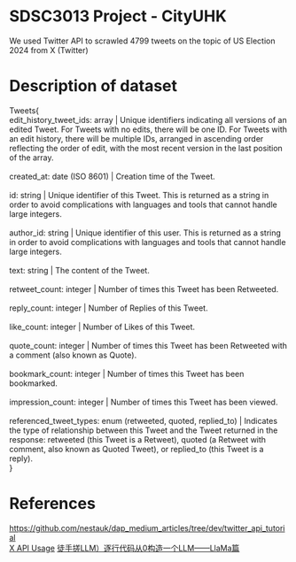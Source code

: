 # SDSC3013 Project - CityUHK

We used Twitter API to scrawled 4799 tweets on the topic of US Election 2024 from X (Twitter)

# Description of dataset
Tweets{ \
edit_history_tweet_ids:	array | Unique identifiers indicating all versions of an edited Tweet. For Tweets with no edits, there will be one ID. For Tweets with an edit history, there will be multiple IDs, arranged in ascending order reflecting the order of edit, with the most recent version in the last position of the array. \
\
created_at:	date (ISO 8601) | Creation time of the Tweet. \
\
id:	string | Unique identifier of this Tweet. This is returned as a string in order to avoid complications with languages and tools that cannot handle large integers. \
\
author_id: string | Unique identifier of this user. This is returned as a string in order to avoid complications with languages and tools that cannot handle large integers. \
\
text:	string | The content of the Tweet. \
\
retweet_count: integer | Number of times this Tweet has been Retweeted. \
\
reply_count: integer | Number of Replies of this Tweet. \
\
like_count:	integer | Number of Likes of this Tweet. \
\
quote_count:	integer | Number of times this Tweet has been Retweeted with a comment (also known as Quote). \
\
bookmark_count:	integer | Number of times this Tweet has been bookmarked. \
\
impression_count:	integer | Number of times this Tweet has been viewed. \
\
referenced_tweet_types: enum (retweeted, quoted, replied_to) | Indicates the type of relationship between this Tweet and the Tweet returned in the response: retweeted (this Tweet is a Retweet), quoted (a Retweet with comment, also known as Quoted Tweet), or replied_to (this Tweet is a reply). \
}

# References
https://github.com/nestauk/dap_medium_articles/tree/dev/twitter_api_tutorial \
[X API Usage](https://developer.x.com/en/docs/x-api/tweets/search/api-reference/get-tweets-search-recent)
[徒手搓LLM）逐行代码从0构造一个LLM——LlaMa篇](https://zhuanlan.zhihu.com/p/1674261485)
